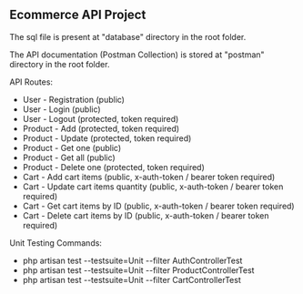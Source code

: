 ## Ecommerce API Project

The sql file is present at "database" directory in the root folder.

The API documentation (Postman Collection) is stored at "postman" directory in the root folder.

API Routes:

- User - Registration (public)
- User - Login (public)
- User - Logout (protected, token required)
- Product - Add (protected, token required)
- Product - Update (protected, token required)
- Product - Get one (public)
- Product - Get all (public)
- Product - Delete one (protected, token required)
- Cart - Add cart items (public, x-auth-token / bearer token required)
- Cart - Update cart items quantity (public, x-auth-token / bearer token required)
- Cart - Get cart items by ID (public, x-auth-token / bearer token required)
- Cart - Delete cart items by ID (public, x-auth-token / bearer token required)

Unit Testing Commands:

- php artisan test --testsuite=Unit --filter AuthControllerTest
- php artisan test --testsuite=Unit --filter ProductControllerTest
- php artisan test --testsuite=Unit --filter CartControllerTest
